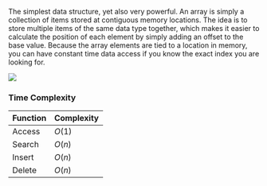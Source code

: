 
The simplest data structure, yet also very powerful. An array is simply a collection of items stored at contiguous memory locations. The idea is to store multiple items of the same data type together, which makes it easier to calculate the position of each element by simply adding an offset to the base value. Because the array elements are tied to a location in memory, you can have constant time data access if you know the exact index you are looking for.

![](Pasted%20image%2020220413233106.png)


### Time Complexity

|Function | Complexity|
|---- | ---|
| Access | $O(1)$ |
| Search | $O(n)$ |
| Insert | $O(n)$ |
| Delete | $O(n)$ |
